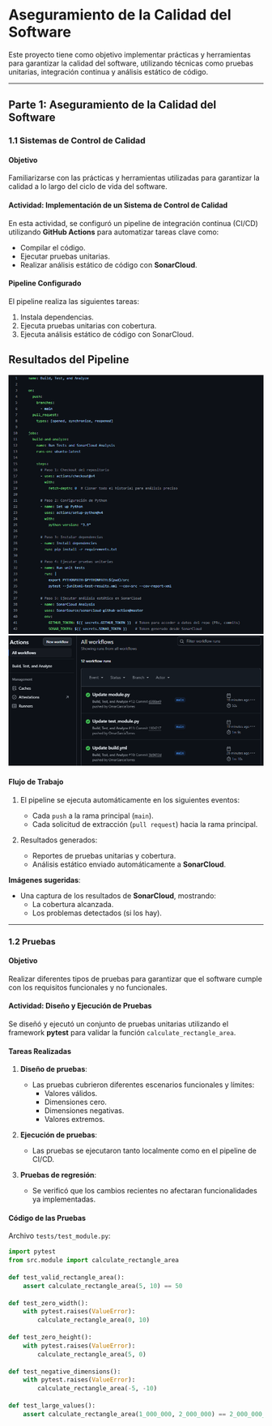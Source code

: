# Aseguramiento de la Calidad del Software

Este proyecto tiene como objetivo implementar prácticas y herramientas para garantizar la calidad del software, utilizando técnicas como pruebas unitarias, integración continua y análisis estático de código.

---

## **Parte 1: Aseguramiento de la Calidad del Software**

### **1.1 Sistemas de Control de Calidad**

#### **Objetivo**
Familiarizarse con las prácticas y herramientas utilizadas para garantizar la calidad a lo largo del ciclo de vida del software.

#### **Actividad: Implementación de un Sistema de Control de Calidad**
En esta actividad, se configuró un pipeline de integración continua (CI/CD) utilizando **GitHub Actions** para automatizar tareas clave como:
- Compilar el código.
- Ejecutar pruebas unitarias.
- Realizar análisis estático de código con **SonarCloud**.

#### **Pipeline Configurado**
El pipeline realiza las siguientes tareas:
1. Instala dependencias.
2. Ejecuta pruebas unitarias con cobertura.
3. Ejecuta análisis estático de código con SonarCloud.
## Resultados del Pipeline
![Pipeline (buil.yml)](images/g.2.PNG)
![Ejecución exitosa del pipeline](images/g1.PNG)


#### **Flujo de Trabajo**
1. El pipeline se ejecuta automáticamente en los siguientes eventos:
   - Cada `push` a la rama principal (`main`).
   - Cada solicitud de extracción (`pull request`) hacia la rama principal.

2. Resultados generados:
   - Reportes de pruebas unitarias y cobertura.
   - Análisis estático enviado automáticamente a **SonarCloud**.

**Imágenes sugeridas**:
- Una captura de los resultados de **SonarCloud**, mostrando:
  - La cobertura alcanzada.
  - Los problemas detectados (si los hay).

---

### **1.2 Pruebas**

#### **Objetivo**
Realizar diferentes tipos de pruebas para garantizar que el software cumple con los requisitos funcionales y no funcionales.

#### **Actividad: Diseño y Ejecución de Pruebas**
Se diseñó y ejecutó un conjunto de pruebas unitarias utilizando el framework **pytest** para validar la función `calculate_rectangle_area`.

#### **Tareas Realizadas**
1. **Diseño de pruebas**:
   - Las pruebas cubrieron diferentes escenarios funcionales y límites:
     - Valores válidos.
     - Dimensiones cero.
     - Dimensiones negativas.
     - Valores extremos.

2. **Ejecución de pruebas**:
   - Las pruebas se ejecutaron tanto localmente como en el pipeline de CI/CD.

3. **Pruebas de regresión**:
   - Se verificó que los cambios recientes no afectaran funcionalidades ya implementadas.

#### **Código de las Pruebas**

Archivo `tests/test_module.py`:
```python
import pytest
from src.module import calculate_rectangle_area

def test_valid_rectangle_area():
    assert calculate_rectangle_area(5, 10) == 50

def test_zero_width():
    with pytest.raises(ValueError):
        calculate_rectangle_area(0, 10)

def test_zero_height():
    with pytest.raises(ValueError):
        calculate_rectangle_area(5, 0)

def test_negative_dimensions():
    with pytest.raises(ValueError):
        calculate_rectangle_area(-5, -10)

def test_large_values():
    assert calculate_rectangle_area(1_000_000, 2_000_000) == 2_000_000_000_000
